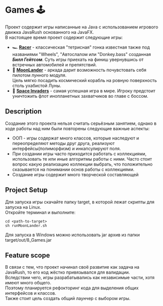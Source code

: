 # Games 🕹
Проект содержит игры написанные на Java с использованием игрового движка JavaRush основанного на JavaFX.
<br>В настоящее время проект содержит следующие игры:
* 🏎  **[Racer](./racer.md)** - классическая "тетрисная" гонка известная также под названиями "Wheels", "Автослалом или "Donkey.bass" созданная ***Билл Гейтсом***.
  Суть игры приехать на финиш увернувшись от встречных автомобилей и препятствий.
* 🚀  **[MoonLander](./moonLander.md)** - аркада дарит возможность почувстовать себя пилотом лунного модуля.
  <br>Цель мягко посадить космический корабль на ровную поверхность столь ухабистой Луны.
* 👾  **[Space Invaders](./spaceInvaders.md)** - самая успешная игра в мире. Игроку предстоит уничтожить флот инопланетных захватчиков во главе с боссом.

## Description
Создание этого проекта нельзя считать серьёзным занятием, однако в ходе работы над ним были повторены следующие важные аспекты:
* ООП - игры содержат много классов, которые наследуют и переопределяют методы друг друга,
реализуют интерфейсы(полиморфизм) и инкапсулируют поля.
* При создании игры часто приходится работать с коллекциями, использовать те или иные алгоритмы работы с ними.
Часто стоит вопрос какую реализацию коллекции выбрать, что положительно сказывается на понимании основ работы с коллекциями.
* Создание игры содержит много творческой составляющей
## Project Setup
Для запуска игры скачайте папку target, в которой лежат скрипты для запуска на Linux. 
<br> Откройте терминал и выполните:

`cd <path-to-target>`
<br>
`sh runMoonLander.sh`

Для запуска в Windows можно использовать jar архив из папки target/out/8_Games.jar

## Feature scope
В связи с тем, что проект начинал своё развитие как задача на JavaRush, то его код жёстко привязывался для валидации.
<br>Вследствии чего, игры разрабатывались как независимые части, хотя имеют много общего. 
<br> Поэтому планируется рефокторинг кода для выделения общих интерфейсов и классов.
<br> Также стоит цель создать общий лаунчер с выбором игры.
